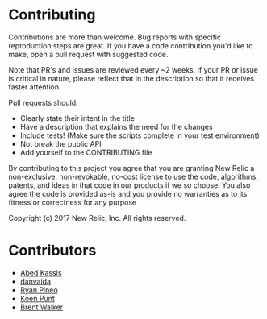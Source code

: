# Contributing

Contributions are more than welcome. Bug reports with specific reproduction steps are great. If you have a code contribution you'd like to make, open a pull request with suggested code.

Note that PR's and issues are reviewed every ~2 weeks. If your PR or issue is critical in nature, please reflect that in the description so that it receives faster attention.

Pull requests should:
- Clearly state their intent in the title
- Have a description that explains the need for the changes
- Include tests! (Make sure the scripts complete in your test environment)
- Not break the public API
- Add yourself to the CONTRIBUTING file

By contributing to this project you agree that you are granting New Relic a non-exclusive, non-revokable, no-cost license to use the code, algorithms, patents, and ideas in that code in our products if we so choose. You also agree the code is provided as-is and you provide no warranties as to its fitness or correctness for any purpose

Copyright (c) 2017 New Relic, Inc. All rights reserved.

# Contributors

* [Abed Kassis](https://github.com/abedk)
* [danvaida](https://github.com/danvaida)
* [Ryan Pineo](https://github.com/ryanpineo)
* [Koen Punt](https://github.com/koenpunt)
* [Brent Walker](https://github.com/tacchino)

